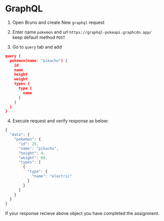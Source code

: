 # GraphQL

1. Open Bruno and create New `graphql` request

2. Enter name `pokemon` and url `https://graphql-pokeapi.graphcdn.app/` keep default method `POST`

3. Go to `query` tab and add 

```json 
query {
  pokemon(name: "pikachu") {
    id
    name
    height
    weight
    types {
      type {
        name
      }
    }
  }
}
```

4. Execute request and verify response as below:

```js
{
  "data": {
    "pokemon": {
      "id": 25,
      "name": "pikachu",
      "height": 4,
      "weight": 60,
      "types": [
        {
          "type": {
            "name": "electric"
          }
        }
      ]
    }
  }
}
```

If your response recieve above object you have completed the assignment.